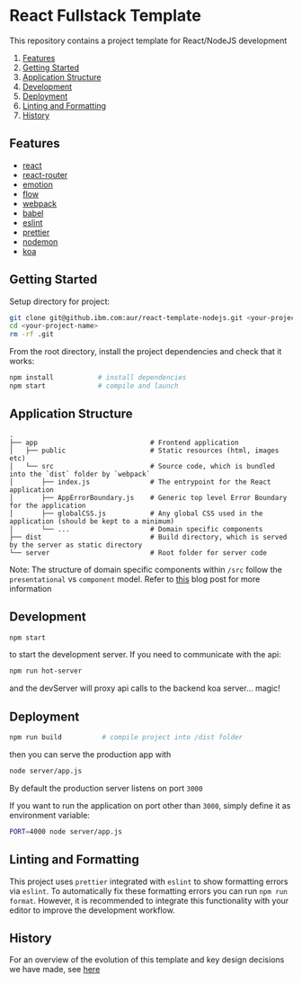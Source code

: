 # React Fullstack Template

This repository contains a project template for React/NodeJS development

1. [Features](#features)
1. [Getting Started](#getting-started)
1. [Application Structure](#application-structure)
1. [Development](#development)
1. [Deployment](#deployment)
1. [Linting and Formatting](#linting-and-formatting)
1. [History](#history)

## Features

* [react](https://github.com/facebook/react)
* [react-router](https://github.com/ReactTraining/react-router)
* [emotion](https://github.com/tkh44/emotion)
* [flow](https://flow.org/en/)
* [webpack](https://github.com/webpack/webpack)
* [babel](https://github.com/babel/babel)
* [eslint](http://eslint.org)
* [prettier](https://github.com/prettier/prettier)
* [nodemon](http://nodemon.io)
* [koa](https://github.com/koajs/koa)

## Getting Started

Setup directory for project:

```bash
git clone git@github.ibm.com:aur/react-template-nodejs.git <your-project-name>
cd <your-project-name>
rm -rf .git
```

From the root directory, install the project dependencies and check that it works:

```bash
npm install           # install dependencies
npm start             # compile and launch
```

## Application Structure

```
.
├── app                            # Frontend application
│   ├── public                     # Static resources (html, images etc)
│   └── src                        # Source code, which is bundled into the `dist` folder by `webpack`
│       ├── index.js               # The entrypoint for the React application
│       ├── AppErrorBoundary.js    # Generic top level Error Boundary for the application
│       ├── globalCSS.js           # Any global CSS used in the application (should be kept to a minimum)
│       └── ...                    # Domain specific components
├── dist                           # Build directory, which is served by the server as static directory
└── server                         # Root folder for server code
```

Note: The structure of domain specific components within `/src` follow the `presentational` vs `component` model. Refer to [this](https://medium.com/@dan_abramov/smart-and-dumb-components-7ca2f9a7c7d0#.469taxbj0) blog post for more information

## Development

```bash
npm start
```

to start the development server. If you need to communicate with the api:

```bash
npm run hot-server
```

and the devServer will proxy api calls to the backend koa server... magic!

## Deployment

```bash
npm run build          # compile project into /dist folder
```

then you can serve the production app with

```bash
node server/app.js
```

By default the production server listens on port `3000`

If you want to run the application on port other than `3000`, simply define it as environment variable:

```bash
PORT=4000 node server/app.js
```

## Linting and Formatting

This project uses `prettier` integrated with `eslint` to show formatting errors via `eslint`. To automatically fix
these formatting errors you can run `npm run format`. However, it is recommended to integrate this functionality with
your editor to improve the development workflow.

## History

For an overview of the evolution of this template and key design decisions we have made, see [here](https://github.com/nwaywood/react-fullstack-template/tree/master/history.md)
